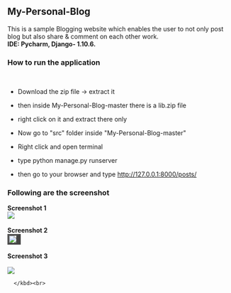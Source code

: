 ## My-Personal-Blog

This is a sample Blogging website which enables the user to not only post blog
but also share & comment on each other work. <br><strong>IDE: Pycharm, Django- 1.10.6. </strong>

<h3>How to run the application</h3><br>

*  Download the zip file -> extract it

*  then inside My-Personal-Blog-master there is a lib.zip file 

*  right click on it and extract there only

*  Now go to "src" folder inside "My-Personal-Blog-master"

*  Right click and open terminal

*  type python manage.py runserver

*  then go to your browser and type http://127.0.0.1:8000/posts/

<h3>Following are the screenshot</h3>

**Screenshot 1**
<br>
<kbd>
<img src ="https://github.com/yadav-ankit/Projects/blob/master/Projects_Screenshots/Django-Blog/Selection_001.png">
</kbd>
<br><br>
**Screenshot 2**
<kbd>
<br><img src ="https://github.com/yadav-ankit/Projects/blob/master/Projects_Screenshots/Django-Blog/Selection_002.png" style=" border-right: #999999 10px outset; border-bottom: #999999 4px outset; border-left: #000000 4px outset; border-top: #000000 4px outset;">
</kbd>
<br><br>
**Screenshot 3**<br>
<kbd>
<br><img src ="https://github.com/yadav-ankit/Projects/blob/master/Projects_Screenshots/Django-Blog/Selection_003.png">     
      
      </kbd><br>
